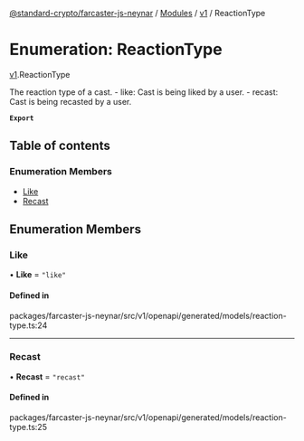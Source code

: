 [@standard-crypto/farcaster-js-neynar](../README.md) / [Modules](../modules.md) / [v1](../modules/v1.md) / ReactionType

# Enumeration: ReactionType

[v1](../modules/v1.md).ReactionType

The reaction type of a cast.   - like: Cast is being liked by a user.   - recast: Cast is being recasted by a user.

**`Export`**

## Table of contents

### Enumeration Members

- [Like](v1.ReactionType.md#like)
- [Recast](v1.ReactionType.md#recast)

## Enumeration Members

### Like

• **Like** = ``"like"``

#### Defined in

packages/farcaster-js-neynar/src/v1/openapi/generated/models/reaction-type.ts:24

___

### Recast

• **Recast** = ``"recast"``

#### Defined in

packages/farcaster-js-neynar/src/v1/openapi/generated/models/reaction-type.ts:25
